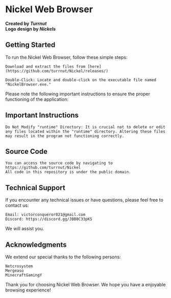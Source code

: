 # Nickel Web Browser
<b>
<p>
Created by <i>Turrnut</i><br/>
Logo design by <i>Nickels</i></p></b>

## Getting Started

To run the Nickel Web Browser, follow these simple steps:
    
    Download and extract the files from [here](https://github.com/turrnut/Nickel/releases/)

    Double-Click: Locate and double-click on the executable file named "NickelBrowser.exe."

Please note the following important instructions to ensure the proper functioning of the application:

## Important Instructions

    Do Not Modify "runtime" Directory: It is crucial not to delete or edit any files located within the "runtime" directory. Altering these files may result in the program not functioning correctly.

## Source Code
    You can access the source code by navigating to https://github.com/turrnut/Nickel
    All code in this repository is under the public domain.

## Technical Support

If you encounter any technical issues or have questions, please feel free to contact us:

    Email: victorconqueror021@gmail.com
    Discord: https://discord.gg/JBB8C33pKS
    
We will assist you.

## Acknowledgments

We extend our special thanks to the following persons:

    Netcrosystem
    Mergeaso
    MinecraftGamingY

Thank you for choosing Nickel Web Browser. We hope you have a enjoyable browsing experience!
